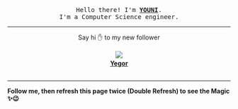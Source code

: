 
<p align='center'>
<samp>
Hello there! I'm <b><a rel='nofollow noopener noreferrer' target='_blank' href='https://github.com/abdelyouni'>YOUNI</a></b>.
<br>I'm a Computer Science engineer.
</samp>
</p>
<hr>
<p align='center'>
<span>Say hi ✋ to my new follower </span></br></br>
<img src='https://avatars2.githubusercontent.com/u/68266911?s=100&amp;v=4'><img src='https://maisonpizza.com/github/abdelyouni/1609912247_img.png' width='1' height='1'><b></br>
<a rel='nofollow noopener noreferrer' target='_blank' href='https://github.com/Yegor-own'>Yegor</a></b></br></br>
</p>
<hr>
<b>Follow me, then refresh this page twice (Double Refresh) to see the Magic ✨😉</b> 